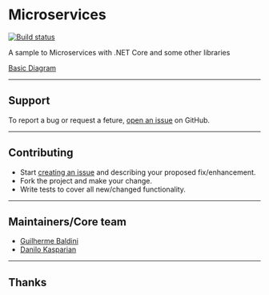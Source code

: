 # Microservices
[![Build status](https://ci.appveyor.com/api/projects/status/44a7uctqaw3k15x0?svg=true)](https://ci.appveyor.com/project/Baldini/microservices)

A sample to Microservices with .NET Core and some other libraries

[Basic Diagram](https://github.com/Baldini/Microservices/blob/master/Microservices.png)

---

## Support
To report a bug or request a feture, [open an issue](https://github.com/Baldini/Microservices/issues) on GitHub.

---

## Contributing

* Start [creating an issue](https://github.com/Baldini/Microservices/issues/new) and describing your proposed fix/enhancement.
* Fork the project and make your change.
* Write tests to cover all new/changed functionality.

---

## Maintainers/Core team

* [Guilherme Baldini](https://github.com/Baldini)
* [Danilo Kasparian](https://github.com/daniloak)

---

## Thanks